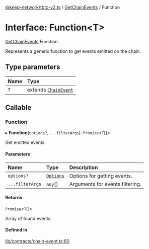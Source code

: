 [@keep-network/tbtc-v2.ts](../README.md) / [GetChainEvents](../modules/GetChainEvents.md) / Function

# Interface: Function\<T\>

[GetChainEvents](../modules/GetChainEvents.md).Function

Represents a generic function to get events emitted on the chain.

## Type parameters

| Name | Type |
| :------ | :------ |
| `T` | extends [`ChainEvent`](ChainEvent.md) |

## Callable

### Function

▸ **Function**(`options?`, `...filterArgs`): `Promise`\<`T`[]\>

Get emitted events.

#### Parameters

| Name | Type | Description |
| :------ | :------ | :------ |
| `options?` | [`Options`](GetChainEvents.Options.md) | Options for getting events. |
| `...filterArgs` | `any`[] | Arguments for events filtering. |

#### Returns

`Promise`\<`T`[]\>

Array of found events.

#### Defined in

[lib/contracts/chain-event.ts:60](https://github.com/keep-network/tbtc-v2/blob/807249d0/typescript/src/lib/contracts/chain-event.ts#L60)
